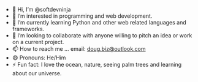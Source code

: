 - 👋 Hi, I’m @softdevninja
- 👀 I’m interested in programming and web development.
- 🌱 I’m currently learning Python and other web related languages and frameworks.
- 💞️ I’m looking to collaborate with anyone willing to pitch an idea or work on a current project.
- 📫 How to reach me ... email: doug.biz@outlook.com
- 😄 Pronouns: He/Him
- ⚡ Fun fact: I love the ocean, nature, seeing palm trees and learning about our universe.

<!---
softdevninja/softdevninja is a ✨ special ✨ repository because its `README.md` (this file) appears on your GitHub profile.
You can click the Preview link to take a look at your changes.
--->
